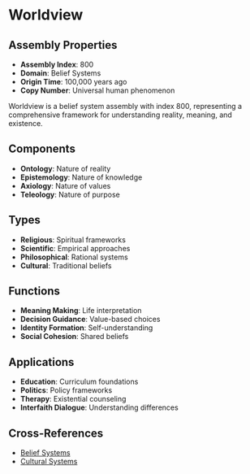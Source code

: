 # Worldview

## Assembly Properties
- **Assembly Index**: 800
- **Domain**: Belief Systems
- **Origin Time**: 100,000 years ago
- **Copy Number**: Universal human phenomenon

Worldview is a belief system assembly with index 800, representing a comprehensive framework for understanding reality, meaning, and existence.

## Components
- **Ontology**: Nature of reality
- **Epistemology**: Nature of knowledge
- **Axiology**: Nature of values
- **Teleology**: Nature of purpose

## Types
- **Religious**: Spiritual frameworks
- **Scientific**: Empirical approaches
- **Philosophical**: Rational systems
- **Cultural**: Traditional beliefs

## Functions
- **Meaning Making**: Life interpretation
- **Decision Guidance**: Value-based choices
- **Identity Formation**: Self-understanding
- **Social Cohesion**: Shared beliefs

## Applications
- **Education**: Curriculum foundations
- **Politics**: Policy frameworks
- **Therapy**: Existential counseling
- **Interfaith Dialogue**: Understanding differences

## Cross-References
- [Belief Systems](/domains/cognitive/belief_systems/belief_formation.md)
- [Cultural Systems](/domains/cognitive/cultural_systems/culture.md)